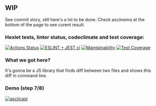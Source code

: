 ## WIP
See commit story, still here's a lot to be done. Check asciinema at the bottom of the page to see curent result.

### Hexlet tests, linter status, codeclimate and test coverage:
[![Actions Status](https://github.com/ilyavazhenin/frontend-project-46/workflows/hexlet-check/badge.svg)](https://github.com/ilyavazhenin/frontend-project-46/actions) [![ESLINT + JEST ci](https://github.com/ilyavazhenin/frontend-project-46/actions/workflows/eslint_and_jest_ci.yml/badge.svg)](https://github.com/ilyavazhenin/frontend-project-46/actions/workflows/eslint_and_jest_ci.yml) [![Maintainability](https://api.codeclimate.com/v1/badges/1f098b6f8bd3f77e4f2f/maintainability)](https://codeclimate.com/github/ilyavazhenin/frontend-project-46/maintainability) [![Test Coverage](https://api.codeclimate.com/v1/badges/1f098b6f8bd3f77e4f2f/test_coverage)](https://codeclimate.com/github/ilyavazhenin/frontend-project-46/test_coverage)

### What we got here?
It's gonna be a JS library that finds diff between two files and shows this diff in command line.

### Demo (step 7/8)
[![asciicast](https://asciinema.org/a/K6xIZneoTQeuEQyocRskxwwrv.svg)](https://asciinema.org/a/K6xIZneoTQeuEQyocRskxwwrv)
